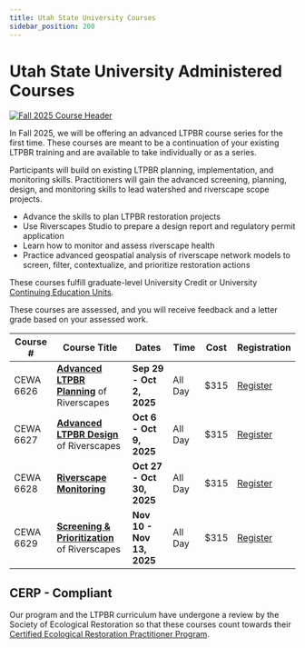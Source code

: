 ```yaml
---
title: Utah State University Courses
sidebar_position: 200
---
```


# Utah State University Administered Courses

[![Fall 2025 Course Header](/img/courses/fall%202025%20uni%20course%20header.jpg)](/workshops/2025/USU)

In Fall 2025, we will be offering an advanced LTPBR course series for the first time. These courses are meant to be a continuation of your existing LTPBR training and are available to take individually or as a series. 

Participants will build on existing LTPBR planning, implementation, and monitoring skills. Practitioners will gain the advanced screening, planning, design, and monitoring skills to lead watershed and riverscape scope projects.  

- Advance the skills to plan LTPBR restoration projects  
- Use Riverscapes Studio to prepare a design report and regulatory permit application  
- Learn how to monitor and assess riverscape health  
- Practice advanced geospatial analysis of riverscape network models to screen, filter, contextualize, and prioritize restoration actions

These courses fulfill graduate-level University Credit or University [Continuing Education Units](https://www.usu.edu/ais/ceu/about).

These courses are assessed, and you will receive feedback and a letter grade based on your assessed work.

| Course #  | Course Title | Dates | Time | Cost | Registration |
| --------- | ------------ | ----- | ---- | ---- | ------------ |
| CEWA 6626 | [**Advanced LTPBR Planning**](https://cpe.usu.edu/search/publicCourseSearchDetails.do?method=load&courseId=1467560) of Riverscapes | **Sep 29 - Oct 2, 2025** | All Day | $315 | [Register](https://cpe.usu.edu/search/publicCourseSearchDetails.do?method=load&courseId=1467560) |
| CEWA 6627 | [**Advanced LTPBR Design**](https://cpe.usu.edu/search/publicCourseSearchDetails.do?method=load&courseId=1467562) of Riverscapes | **Oct 6 - Oct 9, 2025** | All Day | $315 | [Register](https://cpe.usu.edu/search/publicCourseSearchDetails.do?method=load&courseId=1467562) |
| CEWA 6628 | [**Riverscape Monitoring**](https://cpe.usu.edu/search/publicCourseSearchDetails.do?method=load&courseId=1467564) | **Oct 27 - Oct 30, 2025** | All Day | $315 | [Register](https://cpe.usu.edu/search/publicCourseSearchDetails.do?method=load&courseId=1467564) |
| CEWA 6629 | [**Screening & Prioritization**](https://cpe.usu.edu/search/publicCourseSearchDetails.do?method=load&courseId=1467566) of Riverscapes | **Nov 10 - Nov 13, 2025** | All Day | $315 | [Register](https://cpe.usu.edu/search/publicCourseSearchDetails.do?method=load&courseId=1467566) |

## CERP - Compliant

Our program and the LTPBR curriculum have undergone a review by the Society of Ecological Restoration so that these courses count towards their [Certified Ecological Restoration Practitioner Program](https://www.ser.org/page/Certification).

